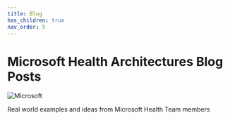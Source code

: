 ```yaml
---
title: Blog
has_children: true
nav_order: 5
---
```


# Microsoft Health Architectures Blog Posts

![Microsoft](/assets/images/microsoft-logo-64.png)

Real world examples and ideas from Microsoft Health Team members 
